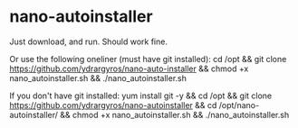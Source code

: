 # nano-autoinstaller
Just download, and run. Should work fine.

Or use the following oneliner (must have git installed):
cd /opt && git clone https://github.com/ydrargyros/nano-auto-installer && chmod +x nano_autoinstaller.sh && ./nano_autoinstaller.sh

If you don't have git installed:
yum install git -y && cd /opt && git clone https://github.com/ydrargyros/nano-autoinstaller && cd /opt/nano-autoinstaller/ && chmod +x nano_autoinstaller.sh && ./nano_autoinstaller.sh
